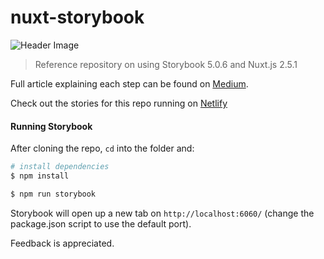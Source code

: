 # nuxt-storybook
![Header Image](https://cdn-images-1.medium.com/max/2400/1*8vntpfJ8_FQ1XkeMVggasQ.png)

> Reference repository on using Storybook 5.0.6 and Nuxt.js 2.5.1

Full article explaining each step can be found on [Medium](https://medium.com/@mstrlaw/a-guide-on-using-storybook-with-nuxt-js-1e0018ec51c9).

Check out the stories for this repo running on [Netlify](https://strybook-nuxt-demo.netlify.com/)

#### Running Storybook

After cloning the repo, `cd` into the folder and:

``` bash
# install dependencies
$ npm install

$ npm run storybook
```

Storybook will open up a new tab on `http://localhost:6060/` (change the package.json script to use the default port).

Feedback is appreciated.
